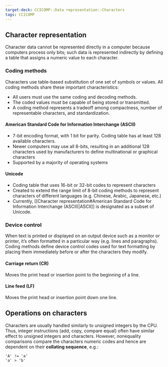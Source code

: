 ```yaml
---
target-deck: CCICOMP::Data representation::Characters
tags: CCICOMP
---
```


## Character representation

Character data cannot be represented directly in a computer because computers process only bits; such data is represented indirectly by defining a table that assigns a numeric value to each character.
<!--ID: 1697035867295-->

### Coding methods

Characters use table-based substitution of one set of symbols or values.
All coding methods share these important characteristics:
- All users must use the same coding and decoding methods.
- The coded values must be capable of being stored or transmitted.
- A coding method represents a tradeoff among compactness, number of representable characters, and standardization.
<!--ID: 1697035867301-->

#### American Standard Code for Information Interchange (ASCII)

- 7-bit encoding format, with 1 bit for parity. Coding table has at least 128 available characters.
- Newer computers may use all 8-bits, resulting in an additional 128 characters used by manufacturers to define multinational or graphical characters
- Supported by a majority of operating systems
<!--ID: 1697035867306-->

#### Unicode

- Coding table that uses 16-bit or 32-bit codes to represent characters
- Created to extend the range limit of 8-bit coding methods to represent characters of different languages (e.g. Chinese, Arabic, Japanese, etc.)
- Currently, [[Character representation#American Standard Code for Information Interchange (ASCII)|ASCII]] is designated as a subset of Unicode.
<!--ID: 1697035867311-->

### Device control

When text is printed or displayed on an output device such as a monitor or printer, it’s often formatted in a particular way (e.g. lines and paragraphs). Coding methods define device control codes used for text formatting by placing them immediately before or after the characters they modify.
<!--ID: 1697035867317-->

#### Carriage return (CR)

Moves the print head or insertion point to the beginning of a line.
<!--ID: 1697035867322-->

#### Line feed (LF)

Moves the print head or insertion point down one line.
<!--ID: 1697035867325-->

## Operations on characters

Characters are usually handled similarly to unsigned integers by the CPU. Thus, integer instructions (add, copy, compare equal) often have similar effect to unsigned integers and characters. However, nonequality comparisons compare the characters numeric codes and hence are dependent on their **collating sequence**, e.g.:
```
'A' != 'a'
'a' > 'b'
```
<!--ID: 1697035867328-->